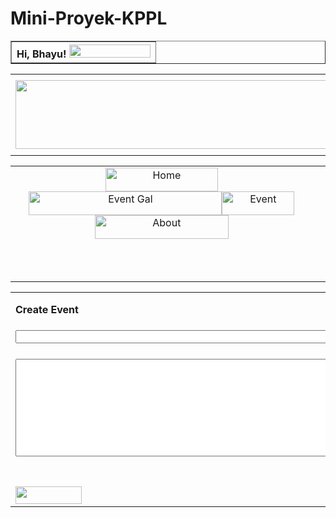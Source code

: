 # Mini-Proyek-KPPL

<html xmlns="http://www.w3.org/1999/xhtml">
<head>
<meta http-equiv="Content-Type" content="text/html; charset=utf-8" />
<title>Untitled Document</title>
<script src="SpryAssets/SpryValidationTextField.js" type="text/javascript"></script>
<link href="SpryAssets/SpryValidationTextField.css" rel="stylesheet" type="text/css" />
</head>

<body><tr>
    <th align="right" scope="col"><table width="100%" border="1">
      <tr>
        <th align="right" scope="col">Hi, Bhayu! <a href="Index.php"><img src="Image/Tombol.png" alt="" width="130" height="21" /></a></th>
      </tr>
    </table>
      <table width="100%" border="0">
        <tr>
          <th height="130" colspan="2" align="right" valign="middle"><img src="Image/Logo.png" alt="" width="579" height="110" /></th>
        </tr>
      </table>
      <table width="100%" border="0">
        <tr>
          <td colspan="2" align="center" valign="middle"><a href="Homepage Login.php" onmouseout="MM_swapImgRestore()" onmouseover="MM_swapImage('Home','','Image/Home.png',1)"><img src="Image/Home 1.png" alt="Home" width="180" height="38" id="Home" /></a><a href="Event Gallery Login.php" onmouseout="MM_swapImgRestore()" onmouseover="MM_swapImage('Event Gal','','Image/Event Gal 1.png',1)"><img src="Image/Event Gal.png" alt="Event Gal" width="309" height="38" id="Event Gal" /></a><a href="Event Login.php" onmouseout="MM_swapImgRestore()" onmouseover="MM_swapImage('Event','','Image/Event 1.png',0)"><img src="Image/Event.png" alt="Event" width="116" height="38" id="Event" /></a><a href="#" onmouseout="MM_swapImgRestore()" onmouseover="MM_swapImage('About','','Image/About 1.png',1)"><img src="Image/About.png" alt="About" width="214" height="38" id="About" /></a><a href="#" onmouseout="MM_swapImgRestore()" onmouseover="MM_swapImage('Event Gal','','Image/Event Gal 1.png',1)"><a href="#" onmouseout="MM_swapImgRestore()" onmouseover="MM_swapImage('Event','','Image/Event 1.png',1)"></a><a href="#" onmouseout="MM_swapImgRestore()" onmouseover="MM_swapImage('About','','Image/About 1.png',1)"></a></td>
          <td height="65" align="center" valign="middle">&nbsp;</td>
        </tr>
        <tr>
          <td colspan="2" align="center" valign="middle">&nbsp;</td>
          <td height="65" align="center" valign="middle">&nbsp;</td>
        </tr>
      </table>
      <table width="100%" border="0">
        <tr>
          <th height="54" align="left" scope="col">Create Event</th>
        </tr>
        <tr>
          <td height="50"><form action="" method="post" enctype="multipart/form-data" name="form1" id="form1">
            <input name="Title" type="text" id="Title" value="" size="60" />
            <span id="sprytextfield1"><span class="textfieldRequiredMsg">A value is required.</span></span>
          </form></td>
        </tr>
        <tr>
          <td><form id="form2" name="form2" method="post" action="">
            <textarea name="textarea" id="textarea" cols="80" rows="10"></textarea>
          </form></td>
        </tr>
        <tr>
          <td>&nbsp;</td>
        </tr>
        <tr>
          <td><img src="Image/Create.jpg" width="106" height="28" /></td>
        </tr>
      </table>
      <p>&nbsp;</p>
      <p>&nbsp;</p>
      <p>&nbsp;</p>
    <p>&nbsp;</p></th>
  </tr>
<script type="text/javascript">
var sprytextfield1 = new Spry.Widget.ValidationTextField("sprytextfield1");
</script>
</body>
</html>
